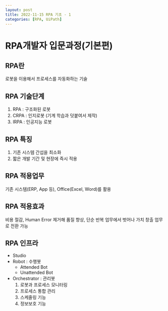 ```yaml
---
layout: post
title: 2022-11-15 RPA 기초 - 1
categories: [RPA, UiPath]
---
```


# RPA개발자 입문과정(기본편)

## RPA란
로봇을 이용해서 프로세스를 자동화하는 기술

## RPA 기술단계
1. RPA : 구조화된 로봇
2. CRPA : 인지로봇 (기계 학습과 덧붙여서 제작)
3. IRPA : 인공지능 로봇

## RPA 특징
1. 기존 시스템 간섭을 최소화
2. 짧은 개발 기간 및 현장에 즉시 적용

## RPA 적용업무
기존 시스템(ERP, App 등), Office(Excel, Word)를 활용

## RPA 적용효과
비용 절감, Human Error 제거해 품질 향상, 단순 반복 업무에서 벗어나 가치 창출 업무로 전환 가능

## RPA 인프라
- Studio
- Robot : 수행봇
	- Attended Bot
	- Unattended Bot
- Orchestrator : 관리봇
	1. 로봇과 프로세스 모니터링
	2. 프로세스 통합 관리
	3. 스케줄링 기능
	4. 정보보호 기능